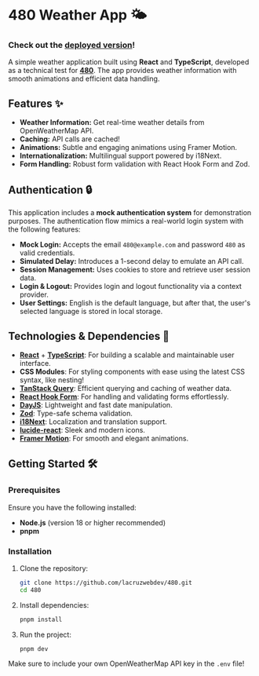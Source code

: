 # 480 Weather App 🌤️

### Check out the [deployed version](https://480-kjnhdzdit-lacruzwebdevs-projects.vercel.app/)!

A simple weather application built using **React** and **TypeScript**, developed as a technical test for **[480](https://cuatroochenta.com/)**. The app provides weather information with smooth animations and efficient data handling.

## Features ✨

- **Weather Information:** Get real-time weather details from OpenWeatherMap API.
- **Caching:** API calls are cached!
- **Animations:** Subtle and engaging animations using Framer Motion.
- **Internationalization:** Multilingual support powered by i18Next.
- **Form Handling:** Robust form validation with React Hook Form and Zod.

## Authentication 🔒

This application includes a **mock authentication system** for demonstration purposes. The authentication flow mimics a real-world login system with the following features:

- **Mock Login:** Accepts the email `480@example.com` and password `480` as valid credentials.
- **Simulated Delay:** Introduces a 1-second delay to emulate an API call.
- **Session Management:** Uses cookies to store and retrieve user session data.
- **Login & Logout:** Provides login and logout functionality via a context provider.
- **User Settings:** English is the default language, but after that, the user's selected language is stored in local storage.

## Technologies & Dependencies 🚀

- [**React**](https://reactjs.org/) + [**TypeScript**](https://www.typescriptlang.org/): For building a scalable and maintainable user interface.
- **CSS Modules**: For styling components with ease using the latest CSS syntax, like nesting!
- [**TanStack Query**](https://tanstack.com/query/latest): Efficient querying and caching of weather data.
- [**React Hook Form**](https://react-hook-form.com/): For handling and validating forms effortlessly.
- [**DayJS**](https://day.js.org/): Lightweight and fast date manipulation.
- [**Zod**](https://zod.dev/): Type-safe schema validation.
- [**i18Next**](https://www.i18next.com/): Localization and translation support.
- [**lucide-react**](https://lucide.dev/): Sleek and modern icons.
- [**Framer Motion**](https://www.framer.com/motion/): For smooth and elegant animations.

## Getting Started 🛠️

### Prerequisites

Ensure you have the following installed:

- **Node.js** (version 18 or higher recommended)
- **pnpm**

### Installation

1. Clone the repository:

   ```bash
   git clone https://github.com/lacruzwebdev/480.git
   cd 480
   ```

2. Install dependencies:

   ```bash
   pnpm install
   ```

3. Run the project:
   ```bash
   pnpm dev
   ```

Make sure to include your own OpenWeatherMap API key in the `.env` file!
